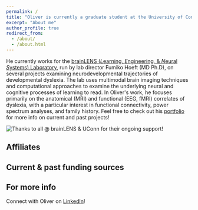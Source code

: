 ```yaml
---
permalink: /
title: "Oliver is currently a graduate student at the University of Connecticut, working at the forefront of interdisciplinary research in neuroimaging and translational neuroscience"
excerpt: "About me"
author_profile: true
redirect_from: 
  - /about/
  - /about.html
---
```


He currently works for the [brainLENS (*L*earning, *E*ngineering, & *N*eural *S*ystems) Laboratory](https://www.brainlens.org/), run by lab director Fumiko Hoeft (MD Ph.D), on several projects examining neurodevelopmental trajectories of developmental dyslexia. The lab uses multimodal brain imaging techniques and computational approaches to examine the underlying neural and cognitive processes of learning to read. In Oliver's work, he focuses primarily on the anatomical (MRI) and functional (EEG, fMRI) correlates of dyslexia, with a particular interest in functional connectivity, power spectrum analyses, and family history. Feel free to check out his [portfolio](https://ohmlasnick.github.io/portfolio/) for more info on current and past projects!

![Thanks to all @ brainLENS & UConn for their ongoing support](/images/Brain_Lens_Logo.png)!

Affiliates
------


Current & past funding sources
------


For more info
------

Connect with Oliver on [LinkedIn](https://www.linkedin.com/in/ohmlasnick/)!

